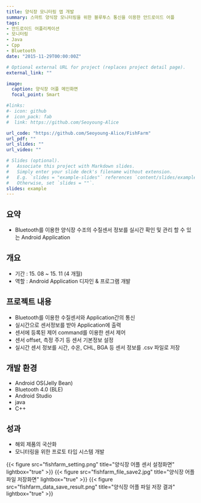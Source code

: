 ```yaml
---
title: 양식장 모니터링 앱 개발
summary: 스마트 양식장 모니터링을 위한 블루투스 통신을 이용한 안드로이드 어플
tags:
- 안드로이드 어플리케이션
- 모니터링
- Java
- Cpp
- Bluetooth
date: "2015-11-29T00:00:00Z"

# Optional external URL for project (replaces project detail page).
external_link: ""

image:
  caption: 양식장 어플 메인화면
  focal_point: Smart

#links:
#- icon: github
#  icon_pack: fab
#  link: https://github.com/Seoyoung-Alice

url_code: "https://github.com/Seoyoung-Alice/FishFarm"
url_pdf: ""
url_slides: ""
url_video: ""

# Slides (optional).
#   Associate this project with Markdown slides.
#   Simply enter your slide deck's filename without extension.
#   E.g. `slides = "example-slides"` references `content/slides/example-slides.md`.
#   Otherwise, set `slides = ""`.
slides: example
---
```


##	요약
- Bluetooth를 이용한 양식장 수조의 수질센서 정보를 실시간 확인 및 관리 할 수 있는 Android Application

##	개요
- 기간 : 15. 08 ~ 15. 11 (4 개월)
- 역할 : Android Application 디자인 & 프로그램 개발

##	프로젝트 내용
- Bluetooth를 이용한 수질센서와 Application간의 통신
- 실시간으로 센서정보를 받아 Application에 출력 
- 센서에 등록된 제어 command를 이용한 센서 제어
- 센서 offset, 측정 주기 등 센서 기본정보 설정
- 실시간 센서 정보를 시간, 수온, CHL, BGA 등 센서 정보를 .csv 파일로 저장

##	개발 환경
- Android OS(Jelly Bean)
- Bluetooth 4.0 (BLE)
- Android Studio
- java
- C++

##	성과
- 해외 제품의 국산화
- 모니터링을 위한 프로토 타입 시스템 개발

{{< figure src="fishfarm_setting.png" title="양식장 어플 센서 설정화면" lightbox="true" >}}
{{< figure src="fishfarm_file_save2.jpg" title="양식장 어플 파일 저장화면" lightbox="true" >}}
{{< figure src="fishfarm_data_save_result.png" title="양식장 어플 파일 저장 결과" lightbox="true" >}}
